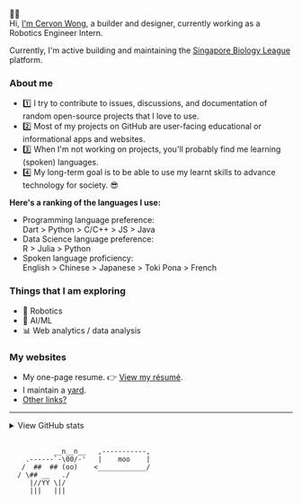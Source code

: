 🙋‍♂️<br> Hi, [I'm Cervon Wong](https://cervonwong.com), a builder and designer, currently working as a Robotics Engineer Intern.

Currently, I'm active building and maintaining the [Singapore Biology League](https://sgbioleague.org) platform.

### About me
 - 1️⃣ I try to contribute to issues, discussions, and documentation of random open-source projects that I love to use.
 - 2️⃣ Most of my projects on GitHub are user-facing educational or informational apps and websites.
 - 3️⃣ When I'm not working on projects, you'll probably find me learning (spoken) languages.
 - 4️⃣ My long-term goal is to be able to use my learnt skills to advance technology for society. 😎

**Here's a ranking of the languages I use:**
 - Programming language preference:<br>Dart > Python > C/C++ > JS > Java
 - Data Science language preference:<br>R > Julia > Python
 - Spoken language proficiency:<br>English > Chinese > Japanese > Toki Pona > French

### Things that I am exploring
 - 🤖 Robotics
 - 🧠 AI/ML
 - 📊 Web analytics / data analysis

### My websites
 - My one-page resume. 👉 [View my résumé](https://cervonwong.com/resume). 
 - I maintain a [yard](https://yard.cervonwong.com).
 - [Other links?](https://links.cervonwong.com)

***
<details>
<summary>View GitHub stats</summary>
<img align="left" alt="Cervon Wong's GitHub stats" src="https://github-readme-stats.vercel.app/api?username=cervonwong&show_icons=true&include_all_commits=true"/>
</details>
<br>

```
           __n__n__   ,-----------,
    .------`-\00/-'   |    moo    | 
   /  ##  ## (oo)    <____________/ 
  / \## __   ./
     |//YY \|/
     |||   |||
```
